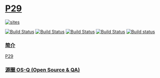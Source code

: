 ﻿# [P29](https://github.com/OS-Q/P29)

[![sites](http://182.61.61.133/link/resources/OSQ.png)](http://www.OS-Q.com)

[![Build Status](https://github.com/OS-Q/P29/workflows/CI/badge.svg)](https://github.com/OS-Q/P29/actions/workflows/CI.yml)
[![Build Status](https://circleci.com/gh/OS-Q/P29.svg?style=svg)](https://circleci.com/gh/OS-Q/P29)
[![Build Status](https://travis-ci.com/OS-Q/P29.svg?branch=master)](https://travis-ci.com/OS-Q/P29)
[![Build Status](https://cloud.drone.io/api/badges/OS-Q/P29/status.svg)](https://cloud.drone.io/OS-Q/P29)
[![Build status](https://ci.appveyor.com/api/projects/status/p08jsu3nvloyo7pu?svg=true)](https://ci.appveyor.com/project/Qitas/P29)

### [简介](https://github.com/OS-Q/P29/wiki)

[P29](https://github.com/OS-Q/P29)

### [源圈 OS-Q (Open Source & QA) ](http://www.OS-Q.com)
